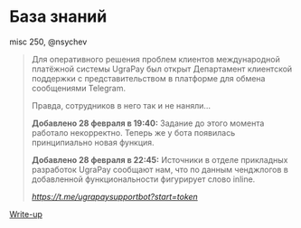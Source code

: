 # База знаний

misc 250, @nsychev

> Для оперативного решения проблем клиентов международной платёжной системы UgraPay был открыт Департамент клиентской поддержки с представительством в платформе для обмена сообщениями Telegram.
>
> Правда, сотрудников в него так и не наняли…
>
> **Добавлено 28 февраля в 19:40:** Задание до этого момента работало некорректно. Теперь же у бота появилась принципиально новая функция.
> 
> **Добавлено 28 февраля в 22:45:** Источники в отделе прикладных разработок UgraPay сообщают нам, что по данным ченджлогов в добавленной функциональности фигурирует слово inline.
>
> _https://t.me/ugrapaysupportbot?start=token_

[Write-up](WRITEUP.md)
